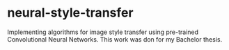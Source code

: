 # neural-style-transfer
Implementing algorithms for image style transfer using pre-trained Convolutional Neural Networks. This work was don for my Bachelor thesis.
